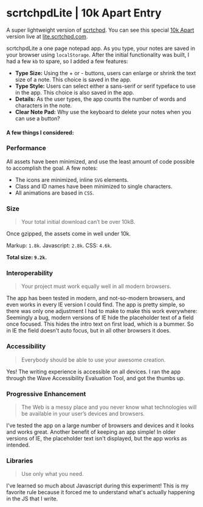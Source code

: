 # scrtchpdLite | 10k Apart Entry

A super lightweight version of [scrtchpd](http://scrtchpd.com). You can see this special [10k Apart](https://a-k-apart.com/) version live at [lite.scrtchpd.com](lite.scrtchpd.com).

scrtchpdLite a one page notepad app. As you type, your notes are saved in your browser using `localStorage`. After the initial functionality was built, I had a few `kb` to spare, so I added a few features: 

- **Type Size:** Using the + or - buttons, users can enlarge or shrink the text size of a note. This choice is saved in the app.
- **Type Style:** Users can select either a sans-serif or serif typeface to use in the app. This choice is also saved in the app.
- **Details:** As the user types, the app counts the number of words and characters in the note.
- **Clear Note Pad:** Why use the keyboard to delete your notes when you can use a button?

#### A few things I considered:

### Performance

All assets have been minimized, and use the least amount of code possible to accomplish the goal. A few notes: 
- The icons are minimized, inline `SVG` elements.
- Class and ID names have been minimized to single characters.
- All animations are based in `CSS`. 

### Size

> Your total initial download can’t be over 10kB. 

Once gzipped, the assets come in well under 10k. 

Markup: `1.8k`.
Javascript: `2.8k`.
CSS: `4.6k`.

**Total size: `9.2k`.**

### Interoperability

> Your project must work equally well in all modern browsers.

The app has been tested in modern, and not-so-modern browsers, and even works in every IE version I could find. The app is pretty simple, so there was only one adjustment I had to make to make this work everywhere: Seemingly a bug, modern versions of IE hide the placeholder text of a field once focused. This hides the intro text on first load, which is a bummer. So in IE the field doesn't auto focus, but in all other browsers it does. 

### Accessibility

> Everybody should be able to use your awesome creation.

Yes! The writing experience is accessible on all devices. I ran the app through the Wave Accessibility Evaluation Tool, and got the thumbs up. 

### Progressive Enhancement

> The Web is a messy place and you never know what technologies will be available in your user’s devices and browsers.

I've tested the app on a large number of browsers and devices and it looks and works great. Another benefit of keeping an app simple! In older versions of IE, the placeholder text isn't displayed, but the app works as intended. 

### Libraries

> Use only what you need.

I've learned so much about Javascript during this experiment! This is my favorite rule because it forced me to understand what's actually happening in the JS that I write. 

